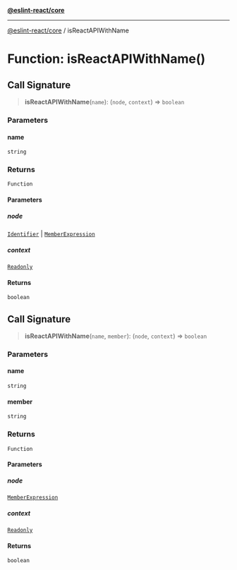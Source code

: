 [**@eslint-react/core**](../README.md)

***

[@eslint-react/core](../README.md) / isReactAPIWithName

# Function: isReactAPIWithName()

## Call Signature

> **isReactAPIWithName**(`name`): (`node`, `context`) => `boolean`

### Parameters

#### name

`string`

### Returns

`Function`

#### Parameters

##### node

[`Identifier`](../-internal-/interfaces/Identifier.md) | [`MemberExpression`](../-internal-/type-aliases/MemberExpression.md)

##### context

[`Readonly`](../-internal-/type-aliases/Readonly.md)

#### Returns

`boolean`

## Call Signature

> **isReactAPIWithName**(`name`, `member`): (`node`, `context`) => `boolean`

### Parameters

#### name

`string`

#### member

`string`

### Returns

`Function`

#### Parameters

##### node

[`MemberExpression`](../-internal-/type-aliases/MemberExpression.md)

##### context

[`Readonly`](../-internal-/type-aliases/Readonly.md)

#### Returns

`boolean`
